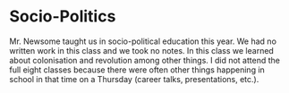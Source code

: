 <html>
<h1>Socio-Politics</h1>
<div>
  <p>Mr. Newsome taught us in socio-political education this year. We had no written work in this class and we took no notes. In this class we learned about colonisation and revolution among other things. I did not attend the full eight classes because there were often other things happening in school in that time on a Thursday (career talks, presentations, etc.).</p>
</div>
</html>
